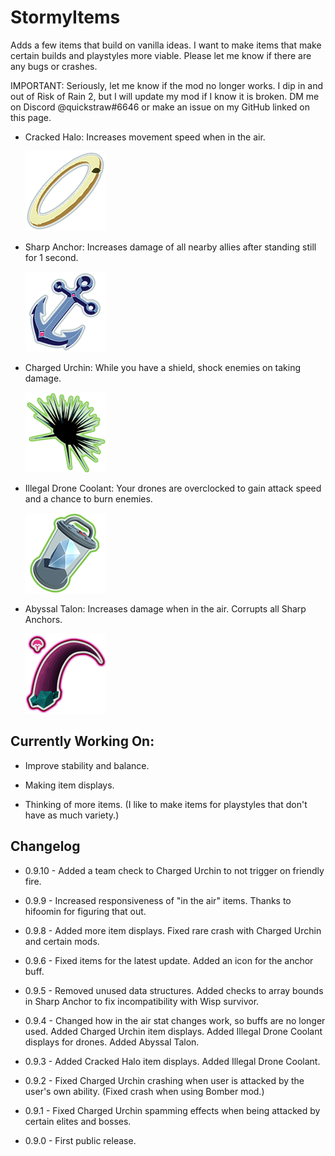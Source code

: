 # StormyItems

Adds a few items that build on vanilla ideas. I want to make items that make certain builds and playstyles more viable. Please let me know if there are any bugs or crashes.

IMPORTANT: Seriously, let me know if the mod no longer works. I dip in and out of Risk of Rain 2, but I will update my mod if I know it is broken. DM me on Discord @quickstraw#6646 or make an issue on my GitHub linked on this page.

- Cracked Halo: Increases movement speed when in the air. 
  
  ![](https://github.com/quickstraw/StormyItems/blob/master/StormyItems/Items/Icons/CrackedHaloIcon.png?raw=true)

- Sharp Anchor: Increases damage of all nearby allies after standing still for 1 second.
  
  ![](https://github.com/quickstraw/StormyItems/blob/master/StormyItems/Items/Icons/SharpAnchorIcon.png?raw=true)

- Charged Urchin: While you have a shield, shock enemies on taking damage.
  
  ![](https://github.com/quickstraw/StormyItems/blob/master/StormyItems/Items/Icons/ChargedUrchinIcon.png?raw=true)

- Illegal Drone Coolant: Your drones are overclocked to gain attack speed and a chance to burn enemies.
  
  ![](https://github.com/quickstraw/StormyItems/blob/master/StormyItems/Items/Icons/DroneCoolantIcon.png?raw=true)

- Abyssal Talon: Increases damage when in the air. Corrupts all Sharp Anchors.
  
  ![](https://github.com/quickstraw/StormyItems/blob/master/StormyItems/Items/Icons/TalonIcon.png?raw=true)

## Currently Working On:

- Improve stability and balance.

- Making item displays.

- Thinking of more items. (I like to make items for playstyles that don't have as much variety.)

## Changelog

- 0.9.10 - Added a team check to Charged Urchin to not trigger on friendly fire.

- 0.9.9 - Increased responsiveness of "in the air" items. Thanks to hifoomin for figuring that out.

- 0.9.8 - Added more item displays. Fixed rare crash with Charged Urchin and certain mods.

- 0.9.6 - Fixed items for the latest update. Added an icon for the anchor buff.

- 0.9.5 - Removed unused data structures. Added checks to array bounds in Sharp Anchor to fix incompatibility with Wisp survivor.

- 0.9.4 - Changed how in the air stat changes work, so buffs are no longer used. Added Charged Urchin item displays. Added Illegal Drone Coolant displays for drones. Added Abyssal Talon.

- 0.9.3 - Added Cracked Halo item displays. Added Illegal Drone Coolant.

- 0.9.2 - Fixed Charged Urchin crashing when user is attacked by the user's own ability. (Fixed crash when using Bomber mod.)

- 0.9.1 - Fixed Charged Urchin spamming effects when being attacked by certain elites and bosses.

- 0.9.0 - First public release.
